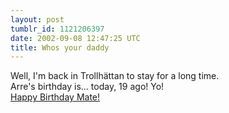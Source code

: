 ```yaml
---
layout: post
tumblr_id: 1121206397
date: 2002-09-08 12:47:25 UTC
title: Whos your daddy
---
```


Well, I'm back in Trollhättan to stay for a long time.
<br/>
Arre's birthday is... today, 19 ago! Yo!
<br/>
<a href="http://www.rathergood.com/punk_kittens/" target="_blank">Happy Birthday Mate!</a>
